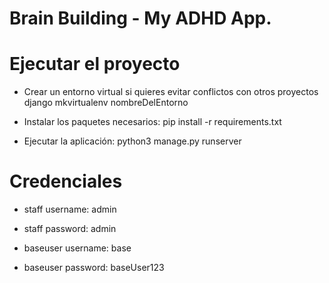 # Brain Building - My ADHD App.

# Ejecutar el proyecto
- Crear un entorno virtual si quieres evitar conflictos con otros proyectos django
   mkvirtualenv nombreDelEntorno
   
- Instalar los paquetes necesarios:
   pip install -r requirements.txt
   
- Ejecutar la aplicación:
   python3 manage.py runserver

# Credenciales
- staff username: admin
- staff password: admin

- baseuser username: base
- baseuser password: baseUser123

